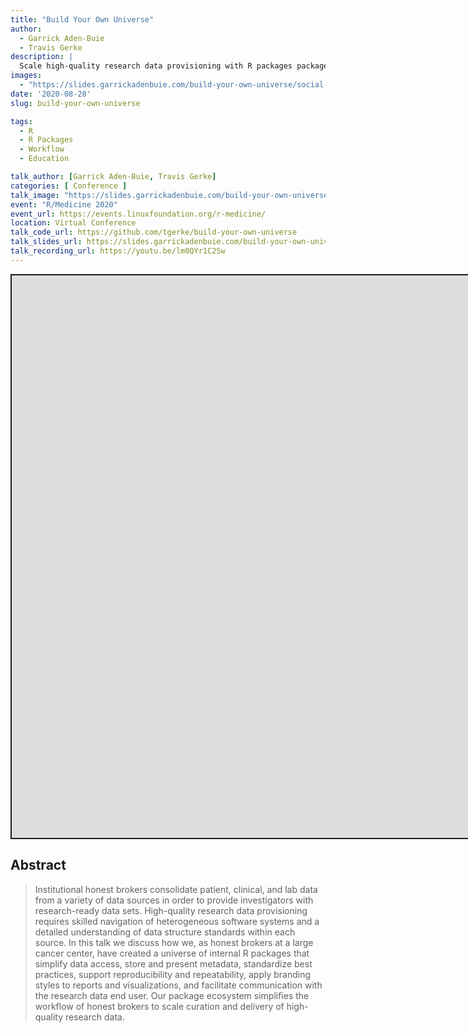 ```yaml
---
title: "Build Your Own Universe"
author:
  - Garrick Aden-Buie
  - Travis Gerke
description: |
  Scale high-quality research data provisioning with R packages package.
images:
  - "https://slides.garrickadenbuie.com/build-your-own-universe/social-card.png"
date: '2020-08-28'
slug: build-your-own-universe

tags:
  - R
  - R Packages
  - Workflow
  - Education

talk_author: [Garrick Aden-Buie, Travis Gerke]
categories: [ Conference ]
talk_image: "https://slides.garrickadenbuie.com/build-your-own-universe/social-card.png"
event: "R/Medicine 2020"
event_url: https://events.linuxfoundation.org/r-medicine/
location: Virtual Conference
talk_code_url: https://github.com/tgerke/build-your-own-universe
talk_slides_url: https://slides.garrickadenbuie.com/build-your-own-universe/
talk_recording_url: https://youtu.be/lm0QYr1C2Sw
---
```


<script src="/rmarkdown-libs/fitvids-2.1.1/fitvids.min.js"></script>
<div class="shareagain" style="min-width:300px;margin:1em auto;">
<iframe src="https://slides.garrickadenbuie.com/build-your-own-universe/" width="1600" height="900" style="border:2px solid currentColor;" loading="lazy" allowfullscreen></iframe>
<script>fitvids('.shareagain', {players: 'iframe'});</script>
</div>

## Abstract

> Institutional honest brokers consolidate patient, clinical, and lab data from
> a variety of data sources in order to provide investigators with
> research-ready data sets. High-quality research data provisioning requires
> skilled navigation of heterogeneous software systems and a detailed
> understanding of data structure standards within each source. In this talk we
> discuss how we, as honest brokers at a large cancer center, have created a
> universe of internal R packages that simplify data access, store and present
> metadata, standardize best practices, support reproducibility and
> repeatability, apply branding styles to reports and visualizations, and
> facilitate communication with the research data end user. Our package
> ecosystem simplifies the workflow of honest brokers to scale curation and
> delivery of high-quality research data.
